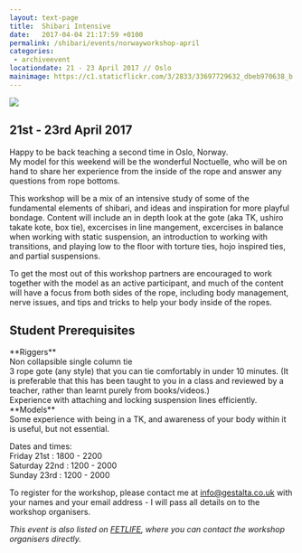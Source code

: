 ```yaml
---
layout: text-page
title:  Shibari Intensive
date:   2017-04-04 21:17:59 +0100
permalink: /shibari/events/norwayworkshop-april
categories:
 - archiveevent
locationdate: 21 - 23 April 2017 // Oslo
mainimage: https://c1.staticflickr.com/3/2833/33697729632_dbeb970638_b.jpg
---
```

<img src="https://c1.staticflickr.com/3/2833/33697729632_dbeb970638_b.jpg" class="text-image-left" />

<h2 class="information-text-h2">21st - 23rd April 2017</h2>

Happy to be back teaching a second time in Oslo, Norway.<br>
My model for this weekend will be the wonderful Noctuelle, who will be on hand to share her experience from the inside of the rope and answer any questions from rope bottoms.

This workshop will be a mix of an intensive study of some of the fundamental elements of shibari, and ideas and inspiration for more playful bondage. Content will include an in depth look at the gote (aka TK, ushiro takate kote, box tie), excercises in line mangement, excercises in balance when working with static suspension, an introduction to working with transitions, and playing low to the floor with torture ties, hojo inspired ties, and partial suspensions.

To get the most out of this workshop partners are encouraged to work together with the model as an active participant, and much of the content will have a focus from both sides of the rope, including body management, nerve issues, and tips and tricks to help your body inside of the ropes.

<h2 class="information-text-h2">Student Prerequisites</h2>
**Riggers**<br>
Non collapsible single column tie<br>
3 rope gote (any style) that you can tie comfortably in under 10 minutes. (It is preferable that this has been taught to you in a class and reviewed by a teacher, rather than learnt purely from books/videos.)<br>
Experience with attaching and locking suspension lines efficiently.<br>
**Models**<br>
Some experience with being in a TK, and awareness of your body within it is useful, but not essential.<br>

Dates and times:<br>
Friday 21st : 1800 - 2200<br>
Saturday 22nd : 1200 - 2000<br>
Sunday 23rd : 1200 - 2000<br>

To register for the workshop, please contact me at <a href="mailto:info@gestalta.co.uk">info@gestalta.co.uk</a> with your names and your email address - I will pass all details on to the workshop organisers.

*This event is also listed on <a href="https://fetlife.com/events/540533" target= "_blank_">FETLIFE</a>, where you can contact the workshop organisers directly.*
